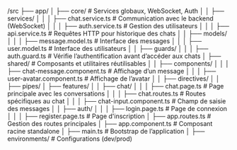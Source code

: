 /src
├── app/
│   ├── core/                    # Services globaux, WebSocket, Auth
│   │   ├── services/
│   │   │   ├── chat.service.ts   # Communication avec le backend (WebSocket)
│   │   │   ├── auth.service.ts   # Gestion des utilisateurs
│   │   │   ├── api.service.ts    # Requêtes HTTP pour historique des chats
│   │   ├── models/
│   │   │   ├── message.model.ts  # Interface des messages
│   │   │   ├── user.model.ts     # Interface des utilisateurs
│   │   ├── guards/
│   │   │   ├── auth.guard.ts     # Vérifie l’authentification avant d’accéder aux chats
│   ├── shared/                   # Composants et utilitaires réutilisables
│   │   ├── components/
│   │   │   ├── chat-message.component.ts  # Affichage d’un message
│   │   │   ├── user-avatar.component.ts   # Affichage de l’avatar
│   │   ├── directives/
│   │   ├── pipes/
│   ├── features/
│   │   ├── chat/
│   │   │   ├── chat.page.ts       # Page principale avec les conversations
│   │   │   ├── chat.routes.ts     # Routes spécifiques au chat
│   │   │   ├── chat-input.component.ts  # Champ de saisie des messages
│   │   ├── auth/
│   │   │   ├── login.page.ts      # Page de connexion
│   │   │   ├── register.page.ts   # Page d'inscription
│   ├── app.routes.ts              # Gestion des routes principales
│   ├── app.component.ts           # Composant racine standalone
│   ├── main.ts                    # Bootstrap de l’application
│   ├── environments/               # Configurations (dev/prod)
